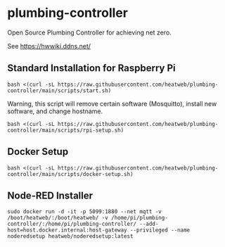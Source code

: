 # plumbing-controller
Open Source Plumbing Controller for achieving net zero.

See https://hwwiki.ddns.net/


## Standard Installation for Raspberry Pi

    bash <(curl -sL https://raw.githubusercontent.com/heatweb/plumbing-controller/main/scripts/start.sh)

Warning, this script will remove certain software (Mosquitto), install new software, and change hostname.

    bash <(curl -sL https://raw.githubusercontent.com/heatweb/plumbing-controller/main/scripts/rpi-setup.sh)



## Docker Setup

    bash <(curl -sL https://raw.githubusercontent.com/heatweb/plumbing-controller/main/scripts/docker-setup.sh)
 
 ## Node-RED Installer
 
    sudo docker run -d -it -p 5099:1880 --net mqtt -v /boot/heatweb/:/boot/heatweb/ -v /home/pi/plumbing-controller/:/home/pi/plumbing-controller/ --add-host=host.docker.internal:host-gateway --privileged --name noderedsetup heatweb/noderedsetup:latest

